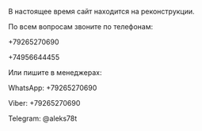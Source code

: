 В настоящее время сайт находится на реконструкции. 


По всем вопросам звоните по телефонам:

+79265270690

+74956644455


Или пишите в менеджерах:

WhatsApp: +79265270690

Viber: +79265270690

Telegram: @aleks78t

